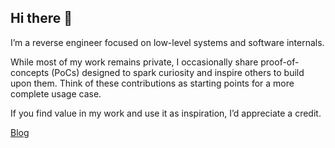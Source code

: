 ## Hi there 👋

I’m a reverse engineer focused on low-level systems and software internals.

While most of my work remains private, I occasionally share proof-of-concepts (PoCs) designed to spark curiosity and inspire others to build upon them.
Think of these contributions as starting points for a more complete usage case.

If you find value in my work and use it as inspiration, I’d appreciate a credit.


<a href="https://theguywhoyousaw.github.io/">Blog</a>
